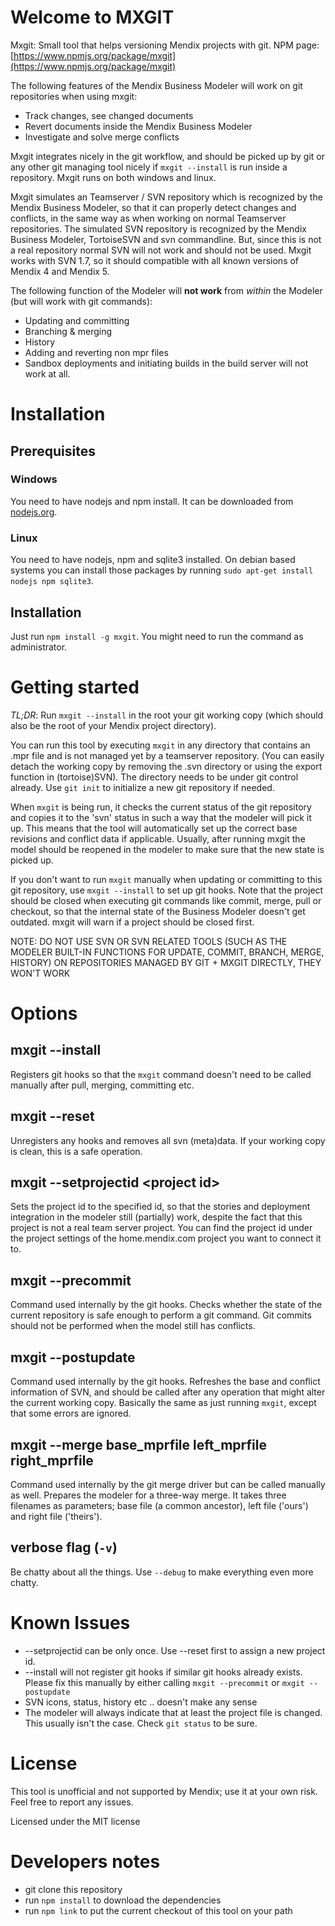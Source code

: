 Welcome to MXGIT
=====
Mxgit: Small tool that helps versioning Mendix projects with git.
NPM page: [https://www.npmjs.org/package/mxgit](https://www.npmjs.org/package/mxgit)

The following features of the Mendix Business Modeler will work on git repositories when using mxgit:
* Track changes, see changed documents
* Revert documents inside the Mendix Business Modeler
* Investigate and solve merge conflicts

Mxgit integrates nicely in the git workflow, and should be picked up by git or any other git managing tool nicely if `mxgit --install` is run inside a repository. Mxgit runs on both windows and linux.

Mxgit simulates an Teamserver / SVN repository which is recognized by the Mendix Business Modeler, so that it can properly detect changes and conflicts, in the same way as when working on normal Teamserver repositories. The simulated SVN repository is recognized by the Mendix Business Modeler, TortoiseSVN and svn commandline. But, since this is not a real repository normal SVN will not work and should not be used. Mxgit works with SVN 1.7, so it should compatible with all known versions of Mendix 4 and Mendix 5.

The following function of the Modeler will **not work** from *within* the Modeler (but will work with git commands):
* Updating and committing
* Branching & merging
* History
* Adding and reverting non mpr files
* Sandbox deployments and initiating builds in the build server will not work at all.

# Installation

## Prerequisites

### Windows
You need to have nodejs and npm install. It can be downloaded from [nodejs.org](https://nodejs.org).

### Linux
You need to have nodejs, npm and sqlite3 installed. On debian based systems you can install those packages by running `sudo apt-get install nodejs npm sqlite3`.

## Installation

Just run `npm install -g mxgit`. You might need to run the command as administrator.

# Getting started

*TL;DR*: Run `mxgit --install` in the root your git working copy (which should also be the root of your Mendix project directory).

You can run this tool by executing `mxgit` in any directory that contains an .mpr file and is not managed yet by a teamserver repository. (You can easily detach the working copy by removing the .svn directory or using the export function in (tortoise)SVN). The directory needs to be under git control already. Use `git init` to initialize a new git repository if needed.

When `mxgit` is being run, it checks the current status of the git repository and copies it to the 'svn' status in such a way that the modeler will pick it up. This means that the tool will automatically set up the correct base revisions and conflict data if applicable. Usually, after running mxgit the model should be reopened in the modeler to make sure that the new state is picked up.

If you don't want to run `mxgit` manually when updating or committing to this git repository, use `mxgit --install` to set up git hooks. Note that the project should be closed when executing git commands like commit, merge, pull or checkout, so that the internal state of the Business Modeler doesn't get outdated. mxgit will warn if a project should be closed first.

NOTE: DO NOT USE SVN OR SVN RELATED TOOLS (SUCH AS THE MODELER BUILT-IN FUNCTIONS FOR UPDATE, COMMIT, BRANCH, MERGE, HISTORY) ON REPOSITORIES MANAGED BY GIT + MXGIT DIRECTLY, THEY WON'T WORK

# Options

## mxgit --install

Registers git hooks so that the `mxgit` command doesn't need to be called manually after pull, merging, committing etc.

## mxgit --reset

Unregisters any hooks and removes all svn (meta)data. If your working copy is clean, this is a safe operation.

## mxgit --setprojectid &lt;project id&gt;

Sets the project id to the specified id, so that the stories and deployment integration in the modeler still (partially) work, despite the fact that this project is not a real team server project. You can find the project id under the project settings of the home.mendix.com project you want to connect it to.

## mxgit --precommit

Command used internally by the git hooks. Checks whether the state of the current repository is safe enough to perform a git command. Git commits should not be performed when the model still has conflicts.

## mxgit --postupdate

Command used internally by the git hooks. Refreshes the base and conflict information of SVN, and should be called after any operation that might alter the current working copy. Basically the same as just running `mxgit`, except that some errors are ignored.

## mxgit --merge base_mprfile left_mprfile right_mprfile

Command used internally by the git merge driver but can be called manually as well. Prepares the modeler for a three-way merge. It takes three filenames as parameters; base file (a common ancestor), left file ('ours') and right file ('theirs').

## verbose flag (`-v`)

Be chatty about all the things. Use `--debug` to make everything even more chatty. 

# Known Issues

* --setprojectid can be only once. Use --reset first to assign a new project id.
* --install will not register git hooks if similar git hooks already exists. Please fix this manually by either calling `mxgit --precommit` or `mxgit --postupdate`
* SVN icons, status, history etc .. doesn't make any sense
* The modeler will always indicate that at least the project file is changed. This usually isn't the case. Check `git status` to be sure.

# License
This tool is unofficial and not supported by Mendix; use it at your own risk. Feel free to report any issues.

Licensed under the MIT license

# Developers notes

* git clone this repository
* run `npm install` to download the dependencies
* run `npm link` to put the current checkout of this tool on your path
